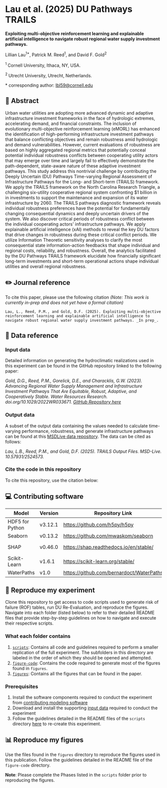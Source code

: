 # Lau et al. (2025) DU Pathways TRAILS

**Exploiting multi-objective reinforcement learning and explainable artificial intelligence to navigate robust regional water supply investment pathways.**

Lillian Lau<sup>1\*</sup>, Patrick M. Reed<sup>1</sup>,  and David F. Gold<sup>2</sup>

<sup>1 </sup>Cornell University, Ithaca, NY, USA.

<sup>2 </sup>Utrecht University, Utrecht, Netherlands.

\* corresponding author:  lbl59@cornell.edu

## :memo: Abstract
Urban water utilities are adopting more advanced dynamic and adaptive infrastructure investment frameworks in the face of hydrologic extremes, accelerating demand, and financial constraints. The inclusion of evolutionary multi-objective reinforcement learning (eMORL) has enhanced the identification of high-performing infrastructure investment pathways that balance conflicting objectives and remain robustness amid hydrologic and demand vulnerabilities. However, current evaluations of robustness are based on highly aggregated regional metrics that potentially conceal potential individual robustness conflicts between cooperating utility actors that may emerge over time and largely fail to effectively demonstrate the path-dependent, state-aware nature of these adaptive investment pathways. This study address this nontrivial challenge by contributing the Deeply Uncertain (DU) Pathways Time-varying Regional Assessment of Infrastructure Pathways for the Long- and Short-term (TRAILS) framework. We apply the TRAILS framework on the North Carolina Research Triangle, a challenging six-utility cooperative regional system confronting \$1 billion in in investments to support the maintenance and expansion of its water infrastructure by 2060. The TRAILS pathways diagnostic framework reveals individual robustness preferences have the potential for fundamentally changing consequential dynamics and deeply uncertain drivers of the system. We also discover critical periods of robustness conflict between the individual cooperating actors' infrastructure pathways.  We apply explainable artificial intelligence (xAI) methods to reveal the key DU factors that drive changes in robustness during these critical conflict periods. We utilize Information Theoretic sensitivity analyses to clarify the most consequential state information-action feedbacks that shape individual and regional costs, reliability, and robustness. Overall, the analytics facilitated by the DU Pathways TRAILS framework elucidate how financially significant long-term investments and short-term operational actions shape individual utilities and overall regional robustness. 

## :pencil2: Journal reference
To cite this paper, please use the following citation _(Note: This work is currently in-prep and does not yet have a formal citation)_
```
Lau, L., Reed, P.M., and Gold, D.F. (2025). Exploiting multi-objective reinforcement learning and explainable artificial intelligence to navigate robust regional water supply investment pathways. _In prep_.
```

## :1234: Data reference

### Input data
Detailed information on generating the hydroclimatic realizations used in this experiment can be found in the GitHub repository linked to the following paper:

*Gold, D.G., Reed, P.M., Gorelick, D.E., and Characklis, G.W. (2023). Advancing Regional Water Supply Management and Infrastructure Investment Pathways That Are Equitable, Robust, Adaptive, and Cooperatively Stable. Water Resources Research. doi.org/10.1029/2022WR033671. [GitHub Repository here](https://github.com/davidfgold/DUPathwaysERAS)*

### Output data
A subset of the output data containing the values needed to calculate time-varying performance, robustness, and generate infrastructure pathways can be found at this [MSDLive data repository](10.57931/2524573). 
The data can be cited as follows:

*Lau, L.B., Reed, P.M., and Gold, D.F. (2025). TRAILS Output Files. MSD-Live. 10.57931/2524573.*

### Cite the code in this repository
To cite this repository, use the citation below:



## :computer: Contributing software
| Model | Version | Repository Link | DOI |
|-------|---------|-----------------|-----|
| HDF5 for Python | v3.12.1 | https://github.com/h5py/h5py | NA |
| Seaborn | v0.13.2 | https://github.com/mwaskom/seaborn | 10.21105/joss.03021 |
| SHAP | v0.46.0 | https://shap.readthedocs.io/en/stable/ | https://doi.org/10.1038/s42256-019-0138-9 |
| Scikit-Learn | v1.6.1 | https://scikit-learn.org/stable/ | https://doi.org/10.1038/s42256-019-0138-9 |
| WaterPaths | v1.0 | https://github.com/bernardoct/WaterPaths | 10.1016/j.envsoft.2020.104772 |

## :file_folder: Reproduce my experiment
Clone this repository to get access to code scripts used to generate risk of failure (ROF) tables, run DU Re-Evaluation, and reproduce the figures. 
Navigate into each folder (listed below) to refer to their detailed README files that provide step-by-step guidelines on how to navigate and execute their respective scripts.

### What each folder contains 

1. [`scripts`](https://github.com/lbl59/TRAILS/tree/main/scripts): Contains all code and guidelines required to perform a smaller replication of the full experiment. The subfolders in this directory are labeled in the order of which they should be opened and attempted. 
2. [`figure-code`](https://github.com/lbl59/TRAILS/tree/main/figure-code): Contains the code required to generate most of the figures found in `figures`.
3. [`figures`](https://github.com/lbl59/TRAILS/tree/main/figures): Contains all the figures that can be found in the paper.

### Prerequisites
1. Install the software components required to conduct the experiment from [contributing modeling software](#contributing-modeling-software)
2. Download and install the supporting [input data](#input-data) required to conduct the experiment
3. Follow the guidelines detailed in the README files of the `scripts` directory [here](https://github.com/lbl59/TRAILS/tree/main/scripts) to re-create this experiment.

## :bar_chart: Reproduce my figures
Use the files found in the `figures` directory to reproduce the figures used in this publication. Follow the guidelines detailed in the README file of the `figure-code` directory.

**Note**: Please complete the Phases listed in the `scripts` folder prior to reproducing the figures.

